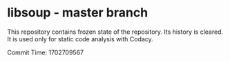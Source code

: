 # libsoup - master branch

This repository contains frozen state of the repository.
Its history is cleared. It is used only for static code
analysis with Codacy.

Commit Time: 1702709567